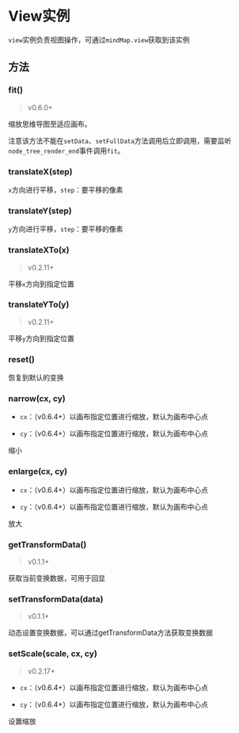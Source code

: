 # View实例

`view`实例负责视图操作，可通过`mindMap.view`获取到该实例

## 方法

### fit()

> v0.6.0+

缩放思维导图至适应画布。

注意该方法不能在`setData`、`setFullData`方法调用后立即调用，需要监听`node_tree_render_end`事件调用`fit`。

### translateX(step)

`x`方向进行平移，`step`：要平移的像素

### translateY(step)

`y`方向进行平移，`step`：要平移的像素

### translateXTo(x)

> v0.2.11+

平移`x`方向到指定位置

### translateYTo(y)

> v0.2.11+

平移`y`方向到指定位置

### reset()

恢复到默认的变换

### narrow(cx, cy)

- `cx`：（v0.6.4+）以画布指定位置进行缩放，默认为画布中心点

- `cy`：（v0.6.4+）以画布指定位置进行缩放，默认为画布中心点

缩小

### enlarge(cx, cy)

- `cx`：（v0.6.4+）以画布指定位置进行缩放，默认为画布中心点

- `cy`：（v0.6.4+）以画布指定位置进行缩放，默认为画布中心点

放大

### getTransformData()

> v0.1.1+

获取当前变换数据，可用于回显

### setTransformData(data)

> v0.1.1+

动态设置变换数据，可以通过getTransformData方法获取变换数据

### setScale(scale, cx, cy)

> v0.2.17+

- `cx`：（v0.6.4+）以画布指定位置进行缩放，默认为画布中心点

- `cy`：（v0.6.4+）以画布指定位置进行缩放，默认为画布中心点

设置缩放

